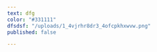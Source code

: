 ```yaml
---
text: dfg
color: "#331111"
dfsdsf: "/uploads/1_4vjrhr8dr3_4ofcpkhxwvw.png"
published: false

---
```

